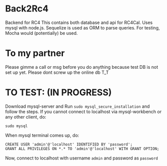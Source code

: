# Back2Rc4
Backend for RC4
This contains both database and api for RC4Cal. Uses mysql with node.js. Sequelize is used as ORM to parse queries. For testing,
Mocha would (potentially) be used.

# To my partner
Please gimme a call or msg before you do anything because test DB is not set up yet. Please dont screw up the online db T_T

# TO TEST: (IN PROGRESS)
Download mysql-server and 
Run `sudo mysql_secure_installation` and follow the steps.
If you cannot connect to localhost via mysql-workbench or any other client, do:
```
sudo mysql
```
When mysql terminal comes up, do:
```
CREATE USER 'admin'@'localhost' IDENTIFIED BY 'password';
GRANT ALL PRIVILEGES ON *.* TO 'admin'@'localhost' WITH GRANT OPTION;
```
Now, connect to localhost with username `admin` and password as `password`

